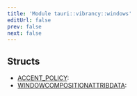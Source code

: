 ```yaml
---
title: 'Module tauri::vibrancy::windows'
editUrl: false
prev: false
next: false
---
```




## Structs


- [ACCENT_POLICY](/2/reference/rust/tauri/ACCENT_POLICY): 
- [WINDOWCOMPOSITIONATTRIBDATA](/2/reference/rust/tauri/WINDOWCOMPOSITIONATTRIBDATA): 